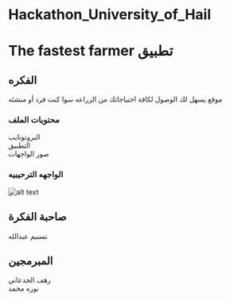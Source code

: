 # Hackathon_University_of_Hail

# The fastest farmer تطبيق 
## الفكره

 موقع يسهل لك الوصول لكافة احتياجاتك من الزراعه سوا كنت فرد أو منشئه  


 ### محتويات الملف 
 البروتوتايب
 <br>
التطبيق
 <br>
صور الواجهات 
 
 
 ### الواجهه الترحيبيه 

![alt text](https://github.com/Rahaf-Aljadaani/Hackathon_University_of_Hail//interfaces/1.PNG?raw=true)



## صاحبة الفكرة 
 تسنيم عبدالله 


## المبرمجين
 رهف الجدعاني
 <br>
 نوره محمد 


 


